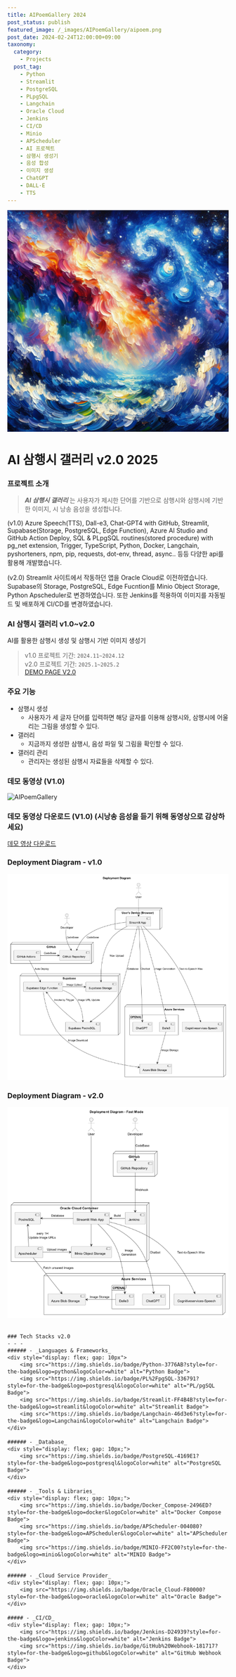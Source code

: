 ```yaml
---
title: AIPoemGallery 2024
post_status: publish
featured_image: /_images/AIPoemGallery/aipoem.png
post_date: 2024-02-24T12:00:00+09:00
taxonomy:
  category:
    - Projects
  post_tag:
    - Python
    - Streamlit
    - PostgreSQL
    - PLpgSQL
    - Langchain
    - Oracle Cloud
    - Jenkins
    - CI/CD
    - Minio
    - APScheduler
    - AI 프로젝트
    - 삼행시 생성기
    - 음성 합성
    - 이미지 생성
    - ChatGPT
    - DALL·E
    - TTS
---
```


![AIPOEM](https://raw.githubusercontent.com/ellen24k/AIPoemGallery/master/resources/aipoem.png)

# AI 삼행시 갤러리 v2.0 2025
### 프로젝트 소개

> _**AI 삼행시 갤러리**_ 는 사용자가 제시한 단어를 기반으로 삼행시와 삼행시에 기반한 이미지, 시 낭송 음성을 생성합니다.

(v1.0) Azure Speech(TTS), Dall-e3, Chat-GPT4
with GitHub, Streamlit, Supabase(Storage, PostgreSQL, Edge Function), Azure AI Studio and GitHub Action Deploy, SQL & PLpgSQL routines(stored procedure) with pg_net extension, Trigger, TypeScript, Python, Docker, Langchain, pyshorteners, npm, pip, requests, dot-env, thread, async.. 등등 다양한 api를 활용해 개발했습니다.

(v2.0) Streamlit 사이트에서 작동하던 앱을 Oracle Cloud로 이전하였습니다. Supabase의 Storage, PostgreSQL, Edge Fucntion를 Minio Object Storage, Python Apscheduler로 변경하였습니다. 또한 Jenkins를 적용하여 이미지를 자동빌드 및 배포하게 CI/CD를 변경하였습니다.
### AI 삼행시 갤러리 v1.0~v2.0

AI를 활용한 삼행시 생성 및 삼행시 기반 이미지 생성기
> v1.0 프로젝트 기간: `2024.11~2024.12`
> \
> v2.0 프로젝트 기간: `2025.1~2025.2`
> \
> [DEMO PAGE V2.0](https://gallery.ellen24k.kro.kr)

### 주요 기능

- 삼행시 생성
    - 사용자가 세 글자 단어를 입력하면 해당 글자를 이용해 삼행시와, 삼행시에 어울리는 그림을 생성할 수 있다.
- 갤러리
    - 지금까지 생성한 삼행시, 음성 파일 및 그림을 확인할 수 있다.
- 갤러리 관리
    - 관리자는 생성된 삼행시 자료들을 삭제할 수 있다.

### 데모 동영상 (V1.0)
![AIPoemGallery](https://raw.githubusercontent.com/ellen24k/AIPoemGallery/master/resources/chatbot_mobile_gallery.gif)

### 데모 동영상 다운로드 (V1.0) (시낭송 음성을 듣기 위해 동영상으로 감상하세요)
[데모 영상 다운로드](https://github.com/ellen24k/AIPoemGallery/raw/master/resources/chatbot_mobile_gallery.webm)

### Deployment Diagram - v1.0
![Diagram (v1.0)](https://raw.githubusercontent.com/ellen24k/AIPoemGallery/master/resources/diagram_deployment-1-.png)

### Deployment Diagram - v2.0
![Diagram (v2.0)](https://raw.githubusercontent.com/ellen24k/AIPoemGallery/master/resources/diagram_deployment_new.png)
```

### Tech Stacks v2.0
- - -
###### - _Languages & Frameworks_
<div style="display: flex; gap: 10px">
    <img src="https://img.shields.io/badge/Python-3776AB?style=for-the-badge&logo=python&logoColor=white" alt="Python Badge"> 
    <img src="https://img.shields.io/badge/PL%2FpgSQL-336791?style=for-the-badge&logo=postgresql&logoColor=white" alt="PL/pgSQL Badge">
    <img src="https://img.shields.io/badge/Streamlit-FF4B4B?style=for-the-badge&logo=streamlit&logoColor=white" alt="Streamlit Badge">
    <img src="https://img.shields.io/badge/Langchain-46d3e6?style=for-the-badge&logo=Langchain&logoColor=white" alt="Langchain Badge">
</div>

###### - _Database_
<div style="display: flex; gap: 10px;">
    <img src="https://img.shields.io/badge/PostgreSQL-4169E1?style=for-the-badge&logo=postgresql&logoColor=white" alt="PostgreSQL Badge">
</div>

###### - _Tools & Libraries_
<div style="display: flex; gap: 10px;">
    <img src="https://img.shields.io/badge/Docker_Compose-2496ED?style=for-the-badge&logo=docker&logoColor=white" alt="Docker Compose Badge">
    <img src="https://img.shields.io/badge/APScheduler-004080?style=for-the-badge&logo=APScheduler&logoColor=white" alt="APScheduler Badge">
    <img src="https://img.shields.io/badge/MINIO-FF2C00?style=for-the-badge&logo=minio&logoColor=white" alt="MINIO Badge">
</div>

###### - _Cloud Service Provider_
<div style="display: flex; gap: 10px;">
    <img src="https://img.shields.io/badge/Oracle_Cloud-F80000?style=for-the-badge&logo=oracle&logoColor=white" alt="Oracle Badge">
</div>

##### - _CI/CD_
<div style="display: flex; gap: 10px;">
    <img src="https://img.shields.io/badge/Jenkins-D24939?style=for-the-badge&logo=jenkins&logoColor=white" alt="Jenkins Badge">
    <img src="https://img.shields.io/badge/GitHub%20Webhook-181717?style=for-the-badge&logo=github&logoColor=white" alt="GitHub Webhook Badge">
</div>


